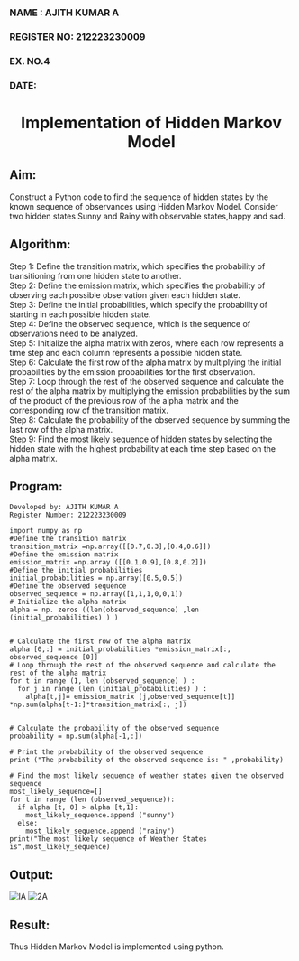<H3>NAME : AJITH KUMAR A</H3> 
<H3>REGISTER NO: 212223230009</H3> 
<H3>EX. NO.4</H3>
<H3>DATE:</H3> 
<H1 ALIGN =CENTER> Implementation of Hidden Markov Model</H1>

## Aim: 
Construct a Python code to find the sequence of hidden states by the known sequence of observances using Hidden Markov Model. Consider two hidden states Sunny and Rainy with observable states,happy and sad.

## Algorithm:

Step 1: Define the transition matrix, which specifies the probability of transitioning from  one hidden state to another.<br>
Step 2: Define the emission matrix, which specifies the probability of observing each possible observation given each hidden state.<br>
Step 3: Define the initial probabilities, which specify the probability of starting in each possible hidden state.<br>
Step 4: Define the observed sequence, which is the sequence of observations need to  be analyzed.<br>
Step 5: Initialize the alpha matrix with zeros, where each row represents a time step and each column represents a possible hidden state.<br>
Step 6: Calculate the first row of the alpha matrix by multiplying the initial  probabilities by the emission probabilities for the first observation.<br>
Step 7: Loop through the rest of the observed sequence and calculate the rest of the alpha matrix by multiplying the emission probabilities by the sum of the product of 
        the previous row of the alpha matrix and the corresponding row of the transition matrix.<br>
Step 8: Calculate the probability of the observed sequence by summing the last row of the alpha matrix.<br>
Step 9: Find the most likely sequence of hidden states by selecting the hidden state with the highest probability at each time step based on the alpha matrix.<br>

## Program:
```
Developed by: AJITH KUMAR A
Register Number: 212223230009
```
```
import numpy as np
#Define the transition matrix
transition_matrix =np.array([[0.7,0.3],[0.4,0.6]])
#Define the emission matrix
emission_matrix =np.array ([[0.1,0.9],[0.8,0.2]])
#Define the initial probabilities
initial_probabilities = np.array([0.5,0.5])
#Define the observed sequence
observed_sequence = np.array([1,1,1,0,0,1])
# Initialize the alpha matrix
alpha = np. zeros ((len(observed_sequence) ,len (initial_probabilities) ) )


# Calculate the first row of the alpha matrix
alpha [0,:] = initial_probabilities *emission_matrix[:, observed_sequence [0]]
# Loop through the rest of the observed sequence and calculate the rest of the alpha matrix
for t in range (1, len (observed_sequence) ) :
  for j in range (len (initial_probabilities) ) :
    alpha[t,j]= emission_matrix [j,observed_sequence[t]] *np.sum(alpha[t-1:]*transition_matrix[:, j])


# Calculate the probability of the observed sequence
probability = np.sum(alpha[-1,:])

# Print the probability of the observed sequence
print ("The probability of the observed sequence is: " ,probability)

# Find the most likely sequence of weather states given the observed sequence
most_likely_sequence=[]
for t in range (len (observed_sequence)):
  if alpha [t, 0] > alpha [t,1]:
    most_likely_sequence.append ("sunny")
  else:
    most_likely_sequence.append ("rainy")
print("The most likely sequence of Weather States is",most_likely_sequence)

```
## Output:
![IA](https://github.com/user-attachments/assets/98392b0e-2bfa-4ea8-a280-7b5983432875)
![2A](https://github.com/user-attachments/assets/38b856cb-f31a-407a-852d-82764d724afd)
## Result:
Thus Hidden Markov Model is implemented using python.

